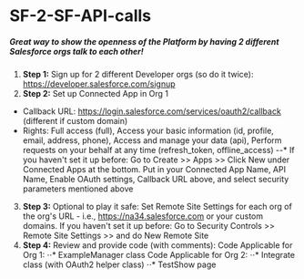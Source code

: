 # SF-2-SF-API-calls
##### Great way to show the openness of the Platform by having 2 different Salesforce orgs talk to each other!

1. **Step 1:** Sign up for 2 different Developer orgs (so do it twice): https://developer.salesforce.com/signup
2. **Step 2:** Set up Connected App in Org 1
* Callback URL: https://login.salesforce.com/services/oauth2/callback (different if custom domain)
* Rights: Full access (full), Access your basic information (id, profile, email, address, phone), Access and manage your data (api), Perform requests on your behalf at any time (refresh_token, offline_access)
--* If you haven't set it up before: Go to Create >> Apps >> Click New under Connected Apps at the bottom. Put in your Connected App Name, API Name, Enable OAuth settings, Callback URL above, and select security parameters mentioned above 
3. **Step 3:** Optional to play it safe: Set Remote Site Settings for each org of the org's URL - i.e., https://na34.salesforce.com	or your custom domains. If you haven't set it up before: Go to Security Controls >> Remote Site Settings >> and do New Remote Site
4. **Step 4:** Review and provide code (with comments):
Code Applicable for Org 1:
⋅⋅* ExampleManager class
Code Applicable for Org 2: 
⋅⋅* Integrate class (with OAuth2 helper class)
⋅⋅* TestShow page
